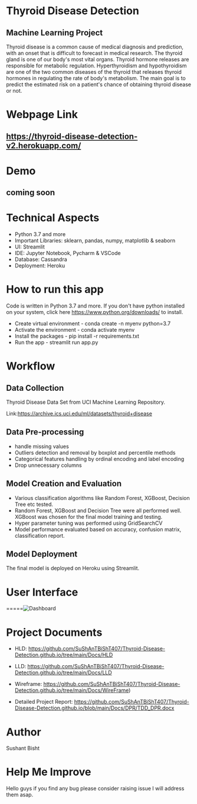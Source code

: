 Thyroid Disease Detection
=================================================================================================================================================

Machine Learning Project
------------------------

Thyroid disease is a common cause of medical diagnosis and prediction, with an onset that is difficult to forecast in medical research. The thyroid gland is one of our body's most vital organs. Thyroid hormone releases are responsible for metabolic regulation. Hyperthyroidism and hypothyroidism are one of the two common diseases of the thyroid that releases thyroid hormones in regulating the rate of body's metabolism. The main goal is to predict the estimated risk on a patient's chance of obtaining thyroid disease or not.

Webpage Link
=================================================================================================================================================

https://thyroid-disease-detection-v2.herokuapp.com/
------------------------

Demo
=================================================================================================================================================

coming soon
------------------------

Technical Aspects
===================================================================================================================================================

- Python 3.7 and more
- Important Libraries: sklearn, pandas, numpy, matplotlib & seaborn
- UI: Streamlit
- IDE: Jupyter Notebook, Pycharm & VSCode
- Database: Cassandra
- Deployment: Heroku

How to run this app
===================================================================================
Code is written in Python 3.7 and more. If you don't have python installed on your system, click here https://www.python.org/downloads/ to install.
- Create virtual environment - conda create -n myenv python=3.7
- Activate the environment - conda activate myenv
- Install the packages - pip install -r requirements.txt
- Run the app - streamlit run app.py

Workflow
=====================================================================================
Data Collection
---------------------------------------------------
Thyroid Disease Data Set from UCI Machine Learning Repository.

Link:https://archive.ics.uci.edu/ml/datasets/thyroid+disease

Data Pre-processing
-----------------------------------

- handle missing values 
- Outliers detection and removal by boxplot and percentile methods
- Categorical features handling by ordinal encoding and label encoding
- Drop unnecessary columns

Model Creation and Evaluation
-----------------------------------
- Various classification algorithms like Random Forest, XGBoost, Decision Tree etc tested.
- Random Forest, XGBoost and Decision Tree were all performed well. XGBoost was chosen for the final model training and testing.
- Hyper parameter tuning was performed using GridSearchCV
- Model performance evaluated based on accuracy, confusion matrix, classification report.

Model Deployment
---------------------------------------
The final model is deployed on Heroku using Streamlit.

User Interface
========================================================================
=====![Dashboard](https://user-images.githubusercontent.com/76996837/181601133-baeb8591-3c79-47a6-9854-8e3601962f6d.jpg)

Project Documents
=======================================================================
- HLD: https://github.com/SuShAnTBiShT407/Thyroid-Disease-Detection.github.io/tree/main/Docs/HLD

- LLD: https://github.com/SuShAnTBiShT407/Thyroid-Disease-Detection.github.io/tree/main/Docs/LLD

- Wireframe: https://github.com/SuShAnTBiShT407/Thyroid-Disease-Detection.github.io/tree/main/Docs/WireFrame)

- Detailed Project Report: https://github.com/SuShAnTBiShT407/Thyroid-Disease-Detection.github.io/blob/main/Docs/DPR/TDD_DPR.docx

Author
==========================================================
Sushant Bisht 

Help Me Improve
=========================================================
Hello guys if you find any bug please consider raising issue I will address them asap.

